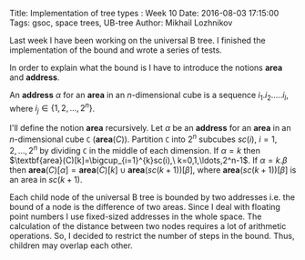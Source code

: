 Title: Implementation of tree types : Week 10
Date: 2016-08-03 17:15:00
Tags: gsoc, space trees, UB-tree
Author: Mikhail Lozhnikov

Last week I have been working on the universal B tree. I finished the implementation of the bound and wrote a series of tests.

In order to explain what the bound is I have to introduce the notions $\textbf{area}$ and $\textbf{address}$.

An $\textbf{address}\ \alpha$ for an $\textbf{area}$ in an $n$-dimensional cube is a sequence $i_1.i_2.\ldots.i_l$, where $i_j\in \{1,2,\ldots,2^n\}$.

I'll define the notion $\textbf{area}$ recursively. Let $\alpha$ be an $\textbf{address}$ for an $\textbf{area}$ in an $n$-dimensional cube `C` ($\textbf{area}(C)$). Partition `C` into $2^n$ subcubes $sc(i),\ i=1,2,\ldots,2^n$ by dividing `C` in the middle of each dimension. If $\alpha=k$ then $\textbf{area}(C)[k]=\bigcup_{i=1}^{k}sc(i),\ k=0,1,\ldots,2^n-1$. If $\alpha=k.\beta$ then $\textbf{area}(C)[\alpha]=\textbf{area}(C)[k]\cup \textbf{area}(sc(k+1))[\beta]$, where $\textbf{area}(sc(k+1))[\beta]$ is an area in $sc(k+1)$.

Each child node of the universal B tree is bounded by two addresses i.e. the bound of a node is the difference of two areas. Since I deal with floating point numbers I use fixed-sized addresses in the whole space. The calculation of the distance between two nodes requires a lot of arithmetic operations. So, I decided to restrict the number of steps in the bound. Thus, children may overlap each other.
